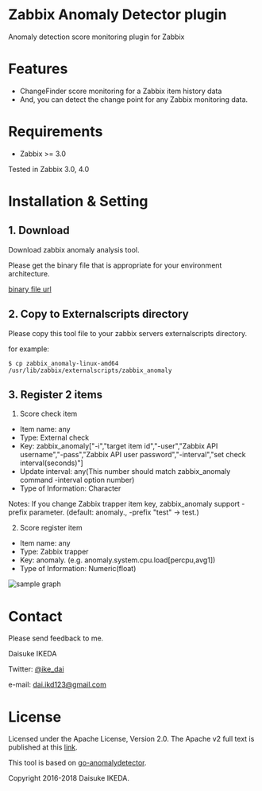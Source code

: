 # Zabbix Anomaly Detector plugin

Anomaly detection score monitoring plugin for Zabbix

# Features

* ChangeFinder score monitoring for a Zabbix item history data
* And, you can detect the change point for any Zabbix monitoring data.

# Requirements

* Zabbix >= 3.0

Tested in Zabbix 3.0, 4.0

# Installation & Setting

## 1. Download

Download zabbix anomaly analysis tool.

Please get the binary file that is appropriate for your environment architecture.

[binary file url](https://github.com/ike-dai/zabbix_anomaly/releases)


## 2. Copy to Externalscripts directory

Please copy this tool file to your zabbix servers externalscripts directory.

for example:

    $ cp zabbix_anomaly-linux-amd64 /usr/lib/zabbix/externalscripts/zabbix_anomaly

## 3. Register 2 items 

1. Score check item

* Item name: any
* Type: External check
* Key: zabbix_anomaly["-i","target item id","-user","Zabbix API username","-pass","Zabbix API user password","-interval","set check interval(seconds)"]
* Update interval: any(This number should match zabbix_anomaly command -interval option number)
* Type of Information: Character

Notes:
If you change Zabbix trapper item key, zabbix_anomaly support -prefix parameter.
(default: anomaly.<original item key>, -prefix "test" -> test.<original item key>)

2. Score register item

* Item name: any
* Type: Zabbix trapper
* Key: anomaly.<original item key> (e.g. anomaly.system.cpu.load[percpu,avg1])
* Type of Information: Numeric(float)

![sample graph](https://github.com/ike-dai/zabbix_anomaly/wiki/images/zabbix_anomaly_graph.png)

# Contact

Please send feedback to me.

Daisuke IKEDA

Twitter: [@ike_dai](https://twitter.com/ike_dai)

e-mail: <dai.ikd123@gmail.com>

# License

Licensed under the Apache License, Version 2.0. The Apache v2 full text is published at this [link](http://www.apache.org/licenses/LICENSE-2.0).

This tool is based on [go-anomalydetector](https://github.com/chobie/go-anomalydetector).

Copyright 2016-2018 Daisuke IKEDA.
